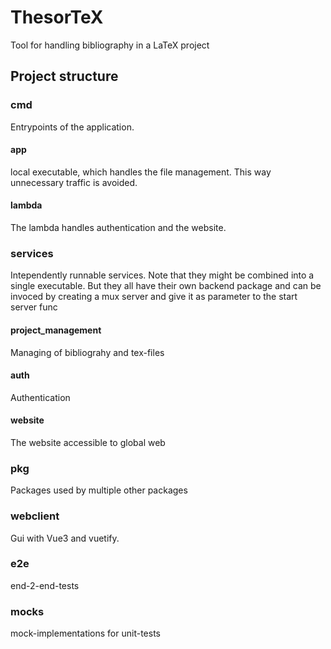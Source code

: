 # ThesorTeX
Tool for handling bibliography in a LaTeX project

## Project structure

### cmd
Entrypoints of the application.

#### app
local executable, which handles the file management. This way unnecessary traffic is avoided.

#### lambda
The lambda handles authentication and the website.

### services
Intependently runnable services. Note that they might be combined into a single executable.
But they all have their own backend package and can be invoced by creating a mux server and give it as parameter to the start server func

#### project_management
Managing of bibliograhy and tex-files

#### auth
Authentication

#### website
The website accessible to global web

### pkg
Packages used by multiple other packages

### webclient
Gui with Vue3 and vuetify.

### e2e
end-2-end-tests

### mocks
mock-implementations for unit-tests